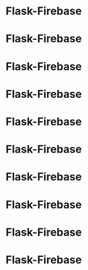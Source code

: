 # Flask-Firebase
# Flask-Firebase
# Flask-Firebase
# Flask-Firebase
# Flask-Firebase
# Flask-Firebase
# Flask-Firebase
# Flask-Firebase
# Flask-Firebase
# Flask-Firebase
